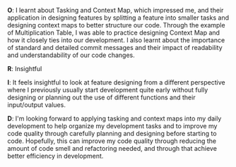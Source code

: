 **O**: I learnt about Tasking and Context Map, which impressed me, and their application in designing features by splitting a feature into smaller tasks and designing context maps to better structure our code. 
Through the example of Multiplication Table, I was able to practice designing Context Map and how it closely ties into our development. I also learnt about the importance of standard and detailed
 commit messages and their impact of readability and understandability of our code changes.

**R**: Insightful

**I**: It feels insightful to look at feature designing from a different perspective where I previously usually start development quite early without fully designing or planning out the
use of different functions and their input/output values.

**D**: I'm looking forward to applying tasking and context maps into my daily development to help organize my development tasks and to improve my 
code quality through carefully planning and designing before starting to code. Hopefully, this can improve my code quality through reducing the amount of code smell and
refactoring needed, and through that achieve better efficiency in development. 
